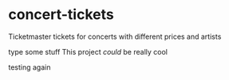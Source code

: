 # concert-tickets
Ticketmaster tickets for concerts with different prices and artists

type some stuff
This project *could* be really cool

testing again